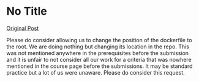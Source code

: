 # No Title

[Original Post](https://discourse.onlinedegree.iitm.ac.in/t/171141/337)

<p>Please do consider allowing us to change the position of the dockerfile to the root. We are doing nothing but changing its location in the repo. This was not mentioned anywhere in the prerequisites before the submission and it is unfair to not consider all our work for a criteria that was nowhere mentioned in the course page before the submissions. It may be standard practice but a lot of us were unaware. Please do consider this request.</p>